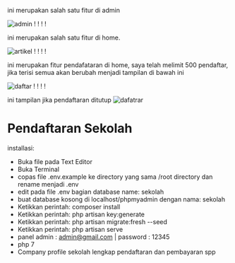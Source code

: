 ini merupakan salah satu fitur di admin

![admin](https://github.com/bagusiyo99/pendaftaran/assets/73180981/bf06ea37-2ce4-4624-a5d9-7cc2c852ad34)
!
!
!
!

ini merupakan salah satu fitur di home.

![artikel](https://github.com/bagusiyo99/pendaftaran/assets/73180981/4a16f53f-469b-4b31-8d30-e59f975eb00f)
!
!
!
!


ini merupakan fitur pendafataran di home, saya telah melimit 500 pendaftar, jika terisi semua akan berubah menjadi tampilan di bawah ini

![daftar](https://github.com/bagusiyo99/pendaftaran/assets/73180981/fb3207cc-e24a-4fbc-8687-52d1bdf30fa3)
!
!
!
!

ini tampilan jika pendaftaran ditutup
![dafatrar ](https://github.com/bagusiyo99/pendaftaran/assets/73180981/995b3002-99d6-4d8e-ba8c-3132afd72293)



# Pendaftaran Sekolah

installasi:
- Buka file pada Text Editor
- Buka Terminal
- copas file .env.example ke directory yang sama /root directory dan rename menjadi .env
- edit pada file .env bagian database name: sekolah
- buat database kosong di localhost/phpmyadmin dengan nama: sekolah
- Ketikkan perintah: composer install
- Ketikkan perintah: php artisan key:generate
- Ketikkan perintah: php artisan migrate:fresh --seed
- Ketikkan perintah: php artisan serve
- panel admin : admin@gmail.com | password : 12345
- php 7
- Company profile sekolah lengkap pendaftaran dan pembayaran spp
